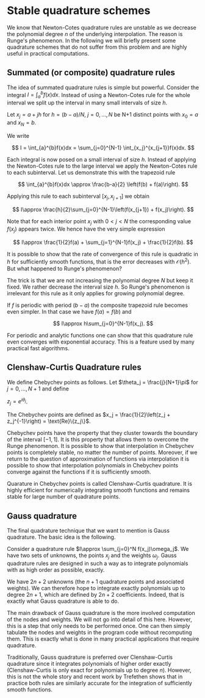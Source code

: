 # Stable quadrature schemes

We know that Newton-Cotes quadrature rules are unstable as we decrease the polynomial degree $n$ of the
underlying interpolation. The reason is Runge's phenomenon. In the following we will briefly present
some quadrature schemes that do not suffer from this problem and are highly useful in practical computations.


## Summated (or composite) quadrature rules

The idea of summated quadrature rules is simple but powerful. Consider the integral $I = \int_a^bf(x)dx$.
Instead of using a Newton-Cotes rule for the whole interval we split up the interval in many small intervals
of size $h$.

Let $x_j = a + jh$ for $h = (b-a)/N$, $j = 0, \dots, N$ be N+1 distinct points with $x_0=a$ and $x_N=b$.

We write

$$
I = \int_{a}^{b}f(x)dx = \sum_{j=0}^{N-1} \int_{x_j}^{x_{j+1}}f(x)dx.
$$

Each integral is now posed on a small interval of size $h$. Instead of applying the Newton-Cotes rule to the
large interval we apply the Newton-Cotes rule to each subinterval. Let us demonstrate this with the trapezoid rule

$$
\int_{a}^{b}f(x)dx \approx \frac{b-a}{2} \left(f(b) + f(a)\right).
$$

Applying this rule to each subinterval $[x_j, x_{j+1}]$ we obtain

$$
I\approx \frac{h}{2}\sum_{j=0}^{N-1}\left(f(x_{j+1}) + f(x_j)\right).
$$

Note that for each interior point $x_j$ with $0<j<N$ the corresponding value $f(x_j)$ appears twice. We hence
have the very simple expression

$$
I\approx \frac{1}{2}f(a) + \sum_{j=1}^{N-1}f(x_j) + \frac{1}{2}f(b).
$$

It is possible to show that the rate of convergence of this rule is quadratic in $h$ for sufficiently smooth functions, 
that is the error decreases with $\mathcal{O}(h^2)$. But what happened to Runge's phenomenon?

The trick is that we are not increasing the polynomial degree $N$ but keep it fixed. We rather decrease the
interval size $h$. So Runge's phenomenon is irrelevant for this rule as it only applies for growing polynomial degree.

If $f$ is periodic with period $(b - a)$ the composite trapezoid rule becomes even simpler. In that case we have
$f(a) = f(b)$ and

$$
I\approx h\sum_{j=0}^{N-1}f(x_j).
$$

For periodic and analytic functions one can show that this quadrature rule even converges with exponential accuracy.
This is a feature used by many practical fast algorithms.

## Clenshaw-Curtis Quadrature rules

We define Chebychev points as follows. 
Let $\theta_j = \frac{j}{N+1}\pi$ for $j = 0, \dots, N+1$ and define

$z_j = e^{i\theta_j}$.

The Chebychev points are defined as $x_j = \frac{1}{2}\left(z_j + z_j^{-1}\right) = \text{Re}\{z_j\}$.

Chebychev points have the property that they cluster towards the boundary of the interval $[-1, 1]$.
It is this property that allows them to overcome the Runge phenomenon. It is possible to show that
interpolation in Chebychev points is completely stable, no matter the number of points. Moreover,
if we return to the question of approximation of functions via interpolation it is possible to show that
interpolation polynomials in Chebychev points converge against the functions if it is sufficiently smooth.

Quarature in Chebychev points is called Clenshaw-Curtis quadrature. It is highly efficient for numerically
integrating smooth functions and remains stable for large number of quadrature points.

## Gauss quadrature

The final quadrature technique that we want to mention is Gauss quadrature. The basic idea is the following.

Consider a quadrature rule $I\approx \sum_{j=0}^N f(x_j)\omega_j$. We have
two sets of unknowns, the points $x_j$ and the weights $\omega_j$. Gauss quadrature rules
are designed in such a way as to integrate polynomials with as high order as possible, exactly.

We have $2n+2$ unknowns (the $n+1$ quadrature points and associated weights). We can therefore
hope to integrate exactly polynomials up to degree $2n+1$, which are defined by $2n+2$ coefficients. Indeed,
that is exactly what Gauss quadrature is able to do.

The main drawback of Gauss quadrature is the more involved computation of the nodes and weights. We will not
go into detail of this here. However, this is a step that only needs to be performed once.
One can then simply tabulate the nodes and weights in the program code without recomputing them. This is exactly
what is done in many practical applications that require quadrature.

Traditionally, Gauss quadrature is preferred over Clenshaw-Curtis quadrature since
it integrates polynomials of higher order exactly (Clenshaw-Curtis is only exact for polynomials up to degree $n$).
However, this is not the whole story and recent work by Trefethen shows that in practice
both rules are similarly accurate for the integration of sufficiently smooth functions.





